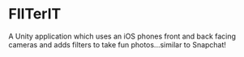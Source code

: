 # FIlTerIT
A Unity application which uses an iOS phones front and back facing cameras and adds filters to take fun photos...similar to Snapchat!
